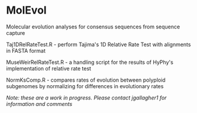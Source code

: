 # MolEvol
Molecular evolution analyses for consensus sequences from sequence capture

Taj1DRelRateTest.R - perform Tajima's 1D Relative Rate Test with alignments in FASTA format

MuseWeirRelRateTest.R - a handling script for the results of HyPhy's implementation of relative rate test

NormKsComp.R - compares rates of evolution between polyploid subgenomes by normalizing for differences in evolutionary rates

*Note: these are a work in progress.  Please contact jgallagher1 for information and comments*
